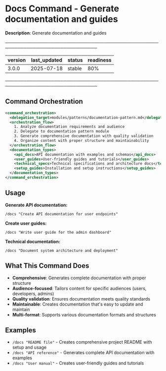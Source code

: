 # Docs Command - Generate documentation and guides

**Description**: Generate documentation and guides

────────────────────────────────────────────────────────────────────────────────

| version | last_updated | status | readiness |
|---------|--------------|--------|----------|
| 3.0.0   | 2025-07-18   | stable | 80%      |

────────────────────────────────────────────────────────────────────────────────

## Command Orchestration

```xml
<command_orchestration>
  <delegation_target>modules/patterns/documentation-pattern.md</delegation_target>
  <orchestration_flow>
    1. Analyze documentation requirements and audience
    2. Delegate to documentation pattern module
    3. Generate comprehensive documentation with quality validation
    4. Organize content with proper structure and maintainability
  </orchestration_flow>
  <documentation_types>
    <api_docs>API documentation with examples and schemas</api_docs>
    <user_guides>User-friendly guides and tutorials</user_guides>
    <technical_specs>Technical specifications and architecture docs</technical_specs>
    <setup_guides>Installation and setup instructions</setup_guides>
  </documentation_types>
</command_orchestration>
```

## Usage

**Generate API documentation:**
```
/docs "Create API documentation for user endpoints"
```

**Create user guides:**
```
/docs "Write user guide for the admin dashboard"
```

**Technical documentation:**
```
/docs "Document system architecture and deployment"
```

## What This Command Does

- **Comprehensive**: Generates complete documentation with proper structure
- **Audience-focused**: Tailors content for specific audiences (users, developers, admins)
- **Quality validation**: Ensures documentation meets quality standards
- **Maintainable**: Creates documentation that's easy to update and maintain
- **Multi-format**: Supports various documentation formats and structures

## Examples

- `/docs "README file"` - Creates comprehensive project README with setup and usage
- `/docs "API reference"` - Generates complete API documentation with examples
- `/docs "User manual"` - Creates user-friendly guides and tutorials